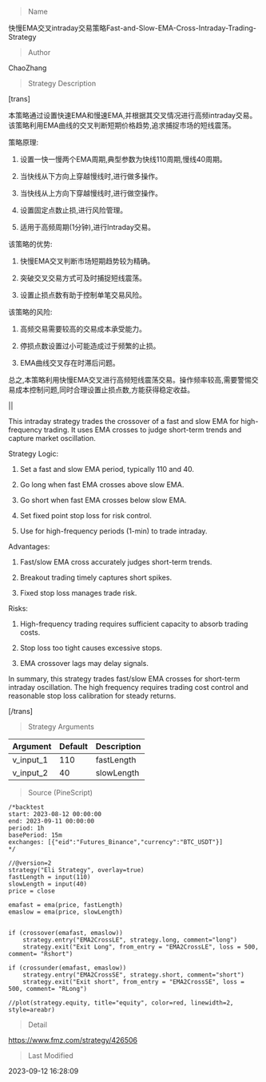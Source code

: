 
> Name

快慢EMA交叉intraday交易策略Fast-and-Slow-EMA-Cross-Intraday-Trading-Strategy

> Author

ChaoZhang

> Strategy Description

[trans]  

本策略通过设置快速EMA和慢速EMA,并根据其交叉情况进行高频intraday交易。该策略利用EMA曲线的交叉判断短期价格趋势,追求捕捉市场的短线震荡。

策略原理:

1. 设置一快一慢两个EMA周期,典型参数为快线110周期,慢线40周期。

2. 当快线从下方向上穿越慢线时,进行做多操作。

3. 当快线从上方向下穿越慢线时,进行做空操作。 

4. 设置固定点数止损,进行风险管理。

5. 适用于高频周期(1分钟),进行Intraday交易。

该策略的优势:

1. 快慢EMA交叉判断市场短期趋势较为精确。

2. 突破交叉交易方式可及时捕捉短线震荡。

3. 设置止损点数有助于控制单笔交易风险。

该策略的风险:

1. 高频交易需要较高的交易成本承受能力。

2. 停损点数设置过小可能造成过于频繁的止损。

3. EMA曲线交叉存在时滞后问题。

总之,本策略利用快慢EMA交叉进行高频短线震荡交易。操作频率较高,需要警惕交易成本控制问题,同时合理设置止损点数,方能获得稳定收益。

||

This intraday strategy trades the crossover of a fast and slow EMA for high-frequency trading. It uses EMA crosses to judge short-term trends and capture market oscillation. 

Strategy Logic:

1. Set a fast and slow EMA period, typically 110 and 40. 

2. Go long when fast EMA crosses above slow EMA.

3. Go short when fast EMA crosses below slow EMA.

4. Set fixed point stop loss for risk control.

5. Use for high-frequency periods (1-min) to trade intraday.

Advantages:

1. Fast/slow EMA cross accurately judges short-term trends.

2. Breakout trading timely captures short spikes. 

3. Fixed stop loss manages trade risk.

Risks:

1. High-frequency trading requires sufficient capacity to absorb trading costs.

2. Stop loss too tight causes excessive stops.

3. EMA crossover lags may delay signals.

In summary, this strategy trades fast/slow EMA crosses for short-term intraday oscillation. The high frequency requires trading cost control and reasonable stop loss calibration for steady returns.

[/trans]

> Strategy Arguments



|Argument|Default|Description|
|----|----|----|
|v_input_1|110|fastLength|
|v_input_2|40|slowLength|


> Source (PineScript)

``` pinescript
/*backtest
start: 2023-08-12 00:00:00
end: 2023-09-11 00:00:00
period: 1h
basePeriod: 15m
exchanges: [{"eid":"Futures_Binance","currency":"BTC_USDT"}]
*/

//@version=2
strategy("Eli Strategy", overlay=true)
fastLength = input(110)
slowLength = input(40)
price = close

emafast = ema(price, fastLength)
emaslow = ema(price, slowLength)


if (crossover(emafast, emaslow))
    strategy.entry("EMA2CrossLE", strategy.long, comment="long")
    strategy.exit("Exit Long", from_entry = "EMA2CrossLE", loss = 500, comment= "Rshort")

if (crossunder(emafast, emaslow))
    strategy.entry("EMA2CrossSE", strategy.short, comment="short")
    strategy.exit("Exit short", from_entry = "EMA2CrossSE", loss = 500, comment= "RLong")

//plot(strategy.equity, title="equity", color=red, linewidth=2, style=areabr)
```

> Detail

https://www.fmz.com/strategy/426506

> Last Modified

2023-09-12 16:28:09
